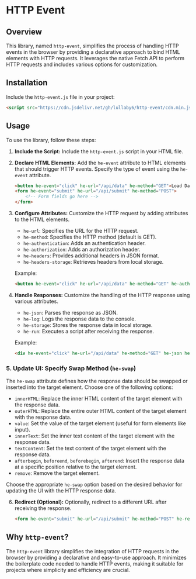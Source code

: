 # HTTP Event

## Overview

This library, named `http-event`, simplifies the process of handling HTTP events in the browser by providing a declarative approach to bind HTML elements with HTTP requests. It leverages the native Fetch API to perform HTTP requests and includes various options for customization.

## Installation

Include the `http-event.js` file in your project:

```html
<script src="https://cdn.jsdelivr.net/gh/lullaby6/http-event/cdn.min.js" defer></script>
```

## Usage

To use the library, follow these steps:

1. **Include the Script:**
   Include the `http-event.js` script in your HTML file.

2. **Declare HTML Elements:**
   Add the `he-event` attribute to HTML elements that should trigger HTTP events. Specify the type of event using the `he-event` attribute.

   ```html
   <button he-event="click" he-url="/api/data" he-method="GET">Load Data</button>
   <form he-event="submit" he-url="/api/submit" he-method="POST">
       <!-- Form fields go here -->
   </form>
   ```

3. **Configure Attributes:**
   Customize the HTTP request by adding attributes to the HTML elements.

   - `he-url`: Specifies the URL for the HTTP request.
   - `he-method`: Specifies the HTTP method (default is GET).
   - `he-authentication`: Adds an authentication header.
   - `he-authorization`: Adds an authorization header.
   - `he-headers`: Provides additional headers in JSON format.
   - `he-headers-storage`: Retrieves headers from local storage.

   Example:

   ```html
   <button he-event="click" he-url="/api/data" he-method="GET" he-authentication="Bearer token">Load Data</button>
   ```

4. **Handle Responses:**
   Customize the handling of the HTTP response using various attributes.

   - `he-json`: Parses the response as JSON.
   - `he-log`: Logs the response data to the console.
   - `he-storage`: Stores the response data in local storage.
   - `he-run`: Executes a script after receiving the response.

   Example:

   ```html
   <div he-event="click" he-url="/api/data" he-method="GET" he-json he-log he-run="console.log('Response received!')">Load Data</div>
   ```

### 5. Update UI: Specify Swap Method (`he-swap`)

The `he-swap` attribute defines how the response data should be swapped or inserted into the target element. Choose one of the following options:

- `innerHTML`: Replace the inner HTML content of the target element with the response data.
- `outerHTML`: Replace the entire outer HTML content of the target element with the response data.
- `value`: Set the value of the target element (useful for form elements like input).
- `innerText`: Set the inner text content of the target element with the response data.
- `textContent`: Set the text content of the target element with the response data.
- `afterbegin`, `beforeend`, `beforebegin`, `afterend`: Insert the response data at a specific position relative to the target element.
- `remove`: Remove the target element.

Choose the appropriate `he-swap` option based on the desired behavior for updating the UI with the HTTP response data.

6. **Redirect (Optional):**
   Optionally, redirect to a different URL after receiving the response.

   ```html
   <form he-event="submit" he-url="/api/submit" he-method="POST" he-redirect="/success">Submit Form</form>
   ```

## Why `http-event`?

The `http-event` library simplifies the integration of HTTP requests in the browser by providing a declarative and easy-to-use approach. It minimizes the boilerplate code needed to handle HTTP events, making it suitable for projects where simplicity and efficiency are crucial.